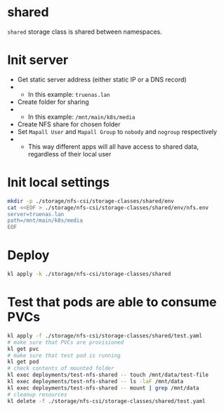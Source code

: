 
# shared

`shared` storage class is shared between namespaces.

# Init server

- Get static server address (either static IP or a DNS record)
- - In this example: `truenas.lan`
- Create folder for sharing
- - In this example: `/mnt/main/k8s/media`
- Create NFS share for chosen folder
- Set `Mapall User` and `Mapall Group` to `nobody` and `nogroup` respectively
- - This way different apps will all have access to shared data, regardless of their local user

# Init local settings

```bash
mkdir -p ./storage/nfs-csi/storage-classes/shared/env
cat <<EOF > ./storage/nfs-csi/storage-classes/shared/env/nfs.env
server=truenas.lan
path=/mnt/main/k8s/media
EOF
```

# Deploy

```bash
kl apply -k ./storage/nfs-csi/storage-classes/shared
```

# Test that pods are able to consume PVCs

```bash
kl apply -f ./storage/nfs-csi/storage-classes/shared/test.yaml
# make sure that PVCs are provisioned
kl get pvc
# make sure that test pod is running
kl get pod
# check contents of mounted folder
kl exec deployments/test-nfs-shared -- touch /mnt/data/test-file
kl exec deployments/test-nfs-shared -- ls -laF /mnt/data
kl exec deployments/test-nfs-shared -- mount | grep /mnt/data
# cleanup resources
kl delete -f ./storage/nfs-csi/storage-classes/shared/test.yaml
```
